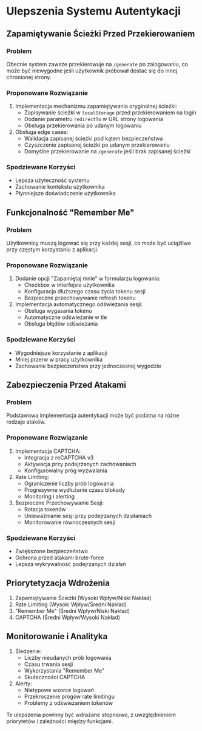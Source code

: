 # Ulepszenia Systemu Autentykacji

## Zapamiętywanie Ścieżki Przed Przekierowaniem
### Problem
Obecnie system zawsze przekierowuje na `/generate` po zalogowaniu, co może być niewygodne jeśli użytkownik próbował dostać się do innej chronionej strony.

### Proponowane Rozwiązanie
1. Implementacja mechanizmu zapamiętywania oryginalnej ścieżki:
   - Zapisywanie ścieżki w `localStorage` przed przekierowaniem na login
   - Dodanie parametru `redirectTo` w URL strony logowania
   - Obsługa przekierowania po udanym logowaniu
2. Obsługa edge cases:
   - Walidacja zapisanej ścieżki pod kątem bezpieczeństwa
   - Czyszczenie zapisanej ścieżki po udanym przekierowaniu
   - Domyślne przekierowanie na `/generate` jeśli brak zapisanej ścieżki

### Spodziewane Korzyści
- Lepsza użyteczność systemu
- Zachowanie kontekstu użytkownika
- Płynniejsze doświadczenie użytkownika

## Funkcjonalność "Remember Me"
### Problem
Użytkownicy muszą logować się przy każdej sesji, co może być uciążliwe przy częstym korzystaniu z aplikacji.

### Proponowane Rozwiązanie
1. Dodanie opcji "Zapamiętaj mnie" w formularzu logowania:
   - Checkbox w interfejsie użytkownika
   - Konfiguracja dłuższego czasu życia tokenu sesji
   - Bezpieczne przechowywanie refresh tokenu
2. Implementacja automatycznego odświeżania sesji:
   - Obsługa wygasania tokenu
   - Automatyczne odświeżanie w tle
   - Obsługa błędów odświeżania

### Spodziewane Korzyści
- Wygodniejsze korzystanie z aplikacji
- Mniej przerw w pracy użytkownika
- Zachowanie bezpieczeństwa przy jednoczesnej wygodzie

## Zabezpieczenia Przed Atakami
### Problem
Podstawowa implementacja autentykacji może być podatna na różne rodzaje ataków.

### Proponowane Rozwiązanie
1. Implementacja CAPTCHA:
   - Integracja z reCAPTCHA v3
   - Aktywacja przy podejrzanych zachowaniach
   - Konfigurowalny próg wyzwalania
2. Rate Limiting:
   - Ograniczenie liczby prób logowania
   - Progresywne wydłużanie czasu blokady
   - Monitoring i alerting
3. Bezpieczne Przechowywanie Sesji:
   - Rotacja tokenów
   - Unieważnianie sesji przy podejrzanych działaniach
   - Monitorowanie równoczesnych sesji

### Spodziewane Korzyści
- Zwiększone bezpieczeństwo
- Ochrona przed atakami brute-force
- Lepsza wykrywalność podejrzanych działań

## Priorytetyzacja Wdrożenia
1. Zapamiętywanie Ścieżki (Wysoki Wpływ/Niski Nakład)
2. Rate Limiting (Wysoki Wpływ/Średni Nakład)
3. "Remember Me" (Średni Wpływ/Niski Nakład)
4. CAPTCHA (Średni Wpływ/Wysoki Nakład)

## Monitorowanie i Analityka
1. Śledzenie:
   - Liczby nieudanych prób logowania
   - Czasu trwania sesji
   - Wykorzystania "Remember Me"
   - Skuteczności CAPTCHA
2. Alerty:
   - Nietypowe wzorce logowań
   - Przekroczenie progów rate limitingu
   - Problemy z odświeżaniem tokenów

Te ulepszenia powinny być wdrażane stopniowo, z uwzględnieniem priorytetów i zależności między funkcjami. 